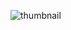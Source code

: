 ![thumbnail](https://github.com/ligerinho321/Snake_Game_Isomtric/assets/63934873/a1269a94-97df-411e-baee-84d0f562b4b7)
